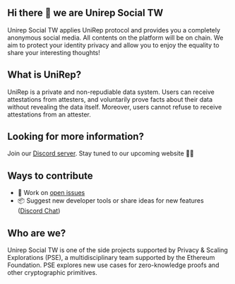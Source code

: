## Hi there 👋 we are Unirep Social TW
Unirep Social TW applies UniRep protocol and provides you a completely anonymous social media. All contents on the platform will be on chain. We aim to protect your identity privacy and allow you to enjoy the equality to share your interesting thoughts! 

## What is UniRep? 
UniRep is a private and non-repudiable data system. Users can receive attestations from attesters, and voluntarily prove facts about their data without revealing the data itself. Moreover, users cannot refuse to receive attestations from an attester.

## Looking for more information?
Join our [Discord server](https://discord.gg/ERewdVR9). Stay tuned to our upcoming website 🙌🏻

## Ways to contribute
* 🔧 Work on [open issues](https://github.com/social-tw/social-tw-website/issues)
* 📦 Suggest new developer tools or share ideas for new features ([Discord Chat](https://discord.gg/ERewdVR9))

## Who are we?
Unirep Social TW is one of the side projects supported by Privacy & Scaling Explorations (PSE), a multidisciplinary team supported by the Ethereum Foundation. PSE explores new use cases for zero-knowledge proofs and other cryptographic primitives.

<!--

**Here are some ideas to get you started:**

🙋‍♀️ A short introduction - what is your organization all about?
🌈 Contribution guidelines - how can the community get involved?
👩‍💻 Useful resources - where can the community find your docs? Is there anything else the community should know?
🍿 Fun facts - what does your team eat for breakfast?
🧙 Remember, you can do mighty things with the power of [Markdown](https://docs.github.com/github/writing-on-github/getting-started-with-writing-and-formatting-on-github/basic-writing-and-formatting-syntax)
-->
